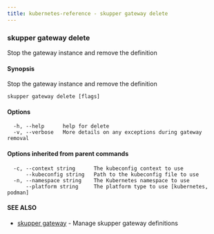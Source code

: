 ```yaml
---
title: kubernetes-reference - skupper gateway delete
---
```

### skupper gateway delete

Stop the gateway instance and remove the definition

#### Synopsis

Stop the gateway instance and remove the definition

```
skupper gateway delete [flags]
```

#### Options

```
  -h, --help      help for delete
  -v, --verbose   More details on any exceptions during gateway removal
```

#### Options inherited from parent commands

```
  -c, --context string      The kubeconfig context to use
      --kubeconfig string   Path to the kubeconfig file to use
  -n, --namespace string    The Kubernetes namespace to use
      --platform string     The platform type to use [kubernetes, podman]
```

#### SEE ALSO

* [skupper gateway](skupper_gateway.html)	 - Manage skupper gateway definitions

<!-- ###### Auto generated by spf13/cobra on 25-Jan-2024
 -->